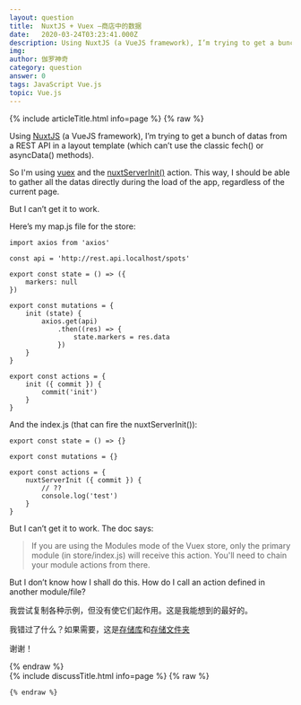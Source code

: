 ```yaml
---
layout: question
title:  NuxtJS + Vuex —商店中的数据
date:   2020-03-24T03:23:41.000Z
description: Using NuxtJS (a VueJS framework), I’m trying to get a bunch of datas from a R...
img: 
author: 伽罗神奇
category: question
answer: 0
tags: JavaScript Vue.js
topic: Vue.js
---
```

<div class="article-root">
  <div class="article">
    {% include articleTitle.html info=page %}
    {% raw %}
    <div class="article-content"><p>Using <a href="https://nuxtjs.org/" rel="nofollow noreferrer">NuxtJS</a> (a VueJS framework), I’m trying to get a bunch of datas from a REST API in a layout template (which can’t use the classic fech() or asyncData() methods).</p>

<p>So I'm using <a href="https://nuxtjs.org/guide/vuex-store" rel="nofollow noreferrer">vuex</a> and the <a href="https://nuxtjs.org/guide/vuex-store#the-nuxtserverinit-action" rel="nofollow noreferrer">nuxtServerInit()</a> action.
This way, I should be able to gather all the datas directly during the load of the app, regardless of the current page.</p>

<p>But I can’t get it to work.</p>

<p>Here’s my map.js file for the store:</p>

<p></p><div class="snippet" data-lang="js" data-hide="false" data-console="true" data-babel="false">
<div class="snippet-code">
<pre class="snippet-code-js lang-js prettyprint-override"><code>import axios from 'axios'<font></font>
<font></font>
const api = 'http://rest.api.localhost/spots'<font></font>
 <font></font>
export const state = () =&gt; ({<font></font>
	markers: null<font></font>
})<font></font>
<font></font>
export const mutations = {<font></font>
	init (state) {<font></font>
		axios.get(api)<font></font>
			.then((res) =&gt; {<font></font>
				state.markers = res.data<font></font>
			})<font></font>
	}<font></font>
}<font></font>
<font></font>
export const actions = {<font></font>
	init ({ commit }) {<font></font>
		commit('init')<font></font>
	}<font></font>
}</code></pre>
</div>
</div>
<p></p>

<p>And the index.js (that can fire the nuxtServerInit()):</p>

<p></p><div class="snippet" data-lang="js" data-hide="false" data-console="true" data-babel="false">
<div class="snippet-code">
<pre class="snippet-code-js lang-js prettyprint-override"><code>export const state = () =&gt; {}<font></font>
<font></font>
export const mutations = {}<font></font>
<font></font>
export const actions = {<font></font>
	nuxtServerInit ({ commit }) {<font></font>
		// ??<font></font>
		console.log('test')<font></font>
	}<font></font>
}</code></pre>
</div>
</div>
<p></p>

<p>But I can’t get it to work. The doc says:</p>

<blockquote>
  <p>If you are using the Modules mode of the Vuex store, only the primary module (in store/index.js) will receive this action. You'll need to chain your module actions from there.</p>
</blockquote>

<p>But I don’t know how I shall do this. How do I call an action defined in another module/file?</p>

<p><font style="vertical-align: inherit;"><font style="vertical-align: inherit;">我尝试复制各种示例，但没有使它们起作用。</font><font style="vertical-align: inherit;">这是我能想到的最好的。</font></font></p>

<p><font style="vertical-align: inherit;"><font style="vertical-align: inherit;">我错过了什么？</font><font style="vertical-align: inherit;">如果需要，这</font><font style="vertical-align: inherit;">是</font><a href="https://github.com/EmmanuelBeziat/parkourfinder/tree/master/store" rel="nofollow noreferrer"><font style="vertical-align: inherit;">存储</font></a></font><a href="https://github.com/EmmanuelBeziat/parkourfinder" rel="nofollow noreferrer"><font style="vertical-align: inherit;"><font style="vertical-align: inherit;">库</font></font></a><font style="vertical-align: inherit;"><font style="vertical-align: inherit;">和</font></font><a href="https://github.com/EmmanuelBeziat/parkourfinder/tree/master/store" rel="nofollow noreferrer"><font style="vertical-align: inherit;"><font style="vertical-align: inherit;">存储文件夹</font></font></a></p>

<p><font style="vertical-align: inherit;"><font style="vertical-align: inherit;">谢谢！</font></font></p></div>
    {% endraw %}
  </div>

  <div class="discuss-wrapper">
    {% include discussTitle.html info=page %}
    {% raw %}
    
    {% endraw %}
  </div>
<div>

